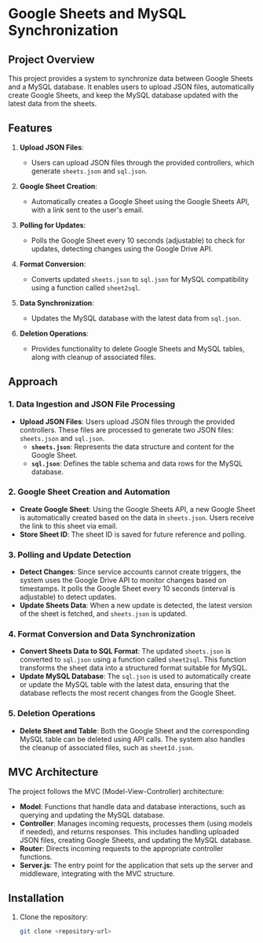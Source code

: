 # Google Sheets and MySQL Synchronization

## Project Overview

This project provides a system to synchronize data between Google Sheets and a MySQL database. It enables users to upload JSON files, automatically create Google Sheets, and keep the MySQL database updated with the latest data from the sheets.

## Features

1. **Upload JSON Files**: 
   - Users can upload JSON files through the provided controllers, which generate `sheets.json` and `sql.json`.

2. **Google Sheet Creation**: 
   - Automatically creates a Google Sheet using the Google Sheets API, with a link sent to the user's email.

3. **Polling for Updates**: 
   - Polls the Google Sheet every 10 seconds (adjustable) to check for updates, detecting changes using the Google Drive API.

4. **Format Conversion**: 
   - Converts updated `sheets.json` to `sql.json` for MySQL compatibility using a function called `sheet2sql`.

5. **Data Synchronization**: 
   - Updates the MySQL database with the latest data from `sql.json`.

6. **Deletion Operations**: 
   - Provides functionality to delete Google Sheets and MySQL tables, along with cleanup of associated files.

## Approach

### 1. Data Ingestion and JSON File Processing

- **Upload JSON Files**: Users upload JSON files through the provided controllers. These files are processed to generate two JSON files: `sheets.json` and `sql.json`.
  - **`sheets.json`**: Represents the data structure and content for the Google Sheet.
  - **`sql.json`**: Defines the table schema and data rows for the MySQL database.

### 2. Google Sheet Creation and Automation

- **Create Google Sheet**: Using the Google Sheets API, a new Google Sheet is automatically created based on the data in `sheets.json`. Users receive the link to this sheet via email.
- **Store Sheet ID**: The sheet ID is saved for future reference and polling.

### 3. Polling and Update Detection

- **Detect Changes**: Since service accounts cannot create triggers, the system uses the Google Drive API to monitor changes based on timestamps. It polls the Google Sheet every 10 seconds (interval is adjustable) to detect updates.
- **Update Sheets Data**: When a new update is detected, the latest version of the sheet is fetched, and `sheets.json` is updated.

### 4. Format Conversion and Data Synchronization

- **Convert Sheets Data to SQL Format**: The updated `sheets.json` is converted to `sql.json` using a function called `sheet2sql`. This function transforms the sheet data into a structured format suitable for MySQL.
- **Update MySQL Database**: The `sql.json` is used to automatically create or update the MySQL table with the latest data, ensuring that the database reflects the most recent changes from the Google Sheet.

### 5. Deletion Operations

- **Delete Sheet and Table**: Both the Google Sheet and the corresponding MySQL table can be deleted using API calls. The system also handles the cleanup of associated files, such as `sheetId.json`.

## MVC Architecture

The project follows the MVC (Model-View-Controller) architecture:

- **Model**: Functions that handle data and database interactions, such as querying and updating the MySQL database.
- **Controller**: Manages incoming requests, processes them (using models if needed), and returns responses. This includes handling uploaded JSON files, creating Google Sheets, and updating the MySQL database.
- **Router**: Directs incoming requests to the appropriate controller functions.
- **Server.js**: The entry point for the application that sets up the server and middleware, integrating with the MVC structure.

## Installation

1. Clone the repository:
   ```bash
   git clone <repository-url>
